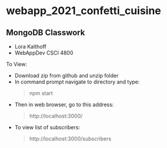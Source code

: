 # webapp_2021_confetti_cuisine
## MongoDB Classwork
- Lora Kalthoff
- WebAppDev CSCI 4800

To View:
+ Download zip from github and unzip folder
+ In command prompt navigate to directory and type:
    >npm start
+ Then in web browser, go to this address:
    >http://localhost:3000/
+ To view list of subscribers:
    >http://localhost:3000/subscribers

